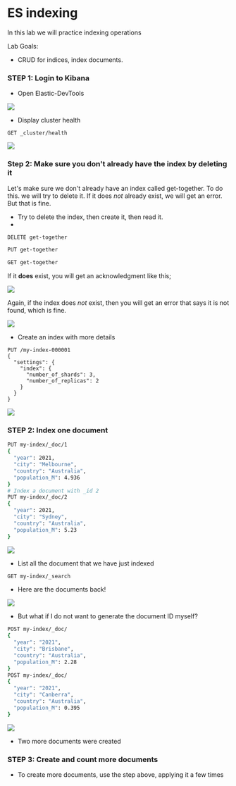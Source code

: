 # ES indexing

In this lab we will practice indexing operations


Lab Goals:

* CRUD for indices, index documents.

### STEP 1: Login to Kibana

* Open Elastic-DevTools

![](../images/05.png)

* Display cluster health

```shell
GET _cluster/health
```
![](../images/07.png)

### Step 2: Make sure you don't already have the index by deleting it

Let's make sure we don't already have an index called get-together. To do this. we will try to delete it.  If it does *not* already exist, we will get an error. 
But that is fine.

* Try to delete the index, then create it, then read it.
* 
```bash
DELETE get-together
```

```bash
PUT get-together
```

```bash
GET get-together
```

If it **does** exist, you will get an acknowledgment like this;

![](../images/04.png)

Again, if the index does *not* exist, then you will get an error that says it is not found, which is fine.

![](../images/06.png)

* Create an index with more details
  
```text
PUT /my-index-000001
{
  "settings": {
    "index": {
      "number_of_shards": 3,  
      "number_of_replicas": 2 
    }
  }
}
```

![](../images/08.png)


### STEP 2: Index one document


```bash
PUT my-index/_doc/1
{
  "year": 2021,
  "city": "Melbourne",
  "country": "Australia",
  "population_M": 4.936
}
# Index a document with _id 2
PUT my-index/_doc/2
{
  "year": 2021,
  "city": "Sydney",
  "country": "Australia",
  "population_M": 5.23
}
```

![](../images/09.png)

* List all the document that we have just indexed

```bash
GET my-index/_search
```

* Here are the documents back!

![](../images/11.png)

* But what if I do not want to generate the document ID myself?

```bash
POST my-index/_doc/
{
  "year": "2021",
  "city": "Brisbane",
  "country": "Australia",
  "population_M": 2.28
}
POST my-index/_doc/
{
  "year": "2021",
  "city": "Canberra",
  "country": "Australia",
  "population_M": 0.395
}
```

![](../images/12.png)

* Two more documents were created

### STEP 3: Create and count more documents

* To create more documents, use the step above, applying it a few times

